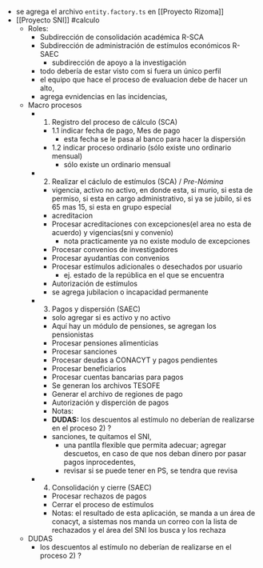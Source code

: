 - se agrega el archivo `entity.factory.ts` en [[Proyecto Rizoma]]
- [[Proyecto SNI]] #calculo
	- Roles:
		- Subdirección de consolidación académica R-SCA
		- Subdirección de administración de estímulos económicos R-SAEC
			- subdirección de apoyo a la investigación
		- todo debería de estar visto com si fuera un único perfil
		- el equipo que hace el proceso de evaluacion debe de hacer un alto,
		- agrega evnidencias en las incidencias,
	- Macro procesos
		- 1) Registro del proceso de cálculo (SCA)
			- 1.1 indicar fecha de pago, Mes de pago
				- esta fecha se le pasa al banco para hacer la dispersión
			- 1.2 indicar proceso ordinario (sólo existe uno ordinario mensual)
				- sólo existe un ordinario mensual
		- 2) Realizar el cáclulo de estímulos (SCA) / *Pre-Nómina*
			- vigencia, activo no activo, en donde esta, si murio, si esta de permiso, si esta en cargo administrativo, si ya se jubilo, si es 65 mas 15, si esta en grupo especial
			- acreditacion
			- Procesar acreditaciones con excepciones(el area no esta de acuerdo) y vigencias(sni y convenio)
				- nota practicamente ya no existe modulo de excepciones
			- Procesar convenios de investigadores
			- Procesar ayudantías con convenios
			- Procesar estímulos adicionales o desechados por usuario
				- ej. estado de la república en el que se encuentra
			- Autorización de estímulos
			- se agrega jubilacion o incapacidad permanente
		- 3) Pagos y dispersión (SAEC)
			- solo agregar si es activo y no activo
			- Aquí hay un módulo de pensiones, se agregan los pensionistas
			- Procesar pensiones alimenticias
			- Procesar sanciones
			- Procesar deudas a CONACYT y pagos pendientes
			- Procesar beneficiarios
			- Procesar cuentas bancarias para pagos
			- Se generan los archivos TESOFE
			- Generar el archivo de regiones de pago
			- Autorización y disperción de pagos
			- Notas:
			- **DUDAS:** los descuentos al estímulo no deberían de realizarse en el proceso 2) ?
			- sanciones, te quitamos el SNI,
				- una pantlla flexible que permita adecuar; agregar descuetos, en caso de que nos deban dinero por pasar pagos inprocedentes,
				- revisar si se puede tener en PS, se tendra que revisa
		- 4) Consolidación y cierre (SAEC)
			- Procesar rechazos de pagos
			- Cerrar el proceso de estímulos
			- Notas: el resultado de esta aplicación, se manda a un área de conacyt, a sistemas nos manda un correo con la lista de rechazados y el área del SNI los busca y los rechaza
	- DUDAS
		- los descuentos al estímulo no deberían de realizarse en el proceso 2) ?